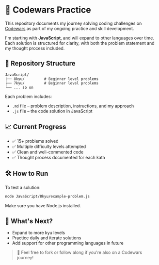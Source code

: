 # 🧠 Codewars Practice

This repository documents my journey solving coding challenges on [Codewars](https://www.codewars.com/) as part of my ongoing practice and skill development.

I'm starting with **JavaScript**, and will expand to other languages over time. Each solution is structured for clarity, with both the problem statement and my thought process included.


## 📁 Repository Structure

```
JavaScript/
├── 8kyu/         # Beginner level problems
├── 7kyu/         # Beginner level problems
└── ... so on
````

Each problem includes:

* `.md` file – problem description, instructions, and my approach
* `.js` file – the code solution in JavaScript


## 📈 Current Progress

* ✅ 15+ problems solved
* ✅ Multiple difficulty levels attempted
* ✅ Clean and well-commented code
* ✅ Thought process documented for each kata

## 🛠 How to Run

To test a solution:

```bash
node JavaScript/8kyu/example-problem.js
```

Make sure you have Node.js installed.

## 🌱 What's Next?

* Expand to more kyu levels
* Practice daily and iterate solutions
* Add support for other programming languages in future

> 💬 Feel free to fork or follow along if you're also on a Codewars journey!
